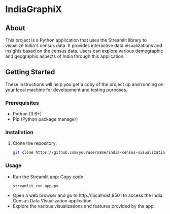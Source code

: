 # IndiaGraphiX



## About
This project is a Python application that uses the Streamlit library to visualize India's census data. It provides interactive data visualizations and insights based on the census data. Users can explore various demographic and geographic aspects of India through this application.


## Getting Started
These instructions will help you get a copy of the project up and running on your local machine for development and testing purposes.

### Prerequisites
- Python (3.6+)
- Pip (Python package manager)

### Installation
1. Clone the repository:
   ```sh
   git clone https://github.com/yourusername/india-census-visualization.git

### Usage
- Run the Streamlit app:
  Copy code
   ```sh
  streamlit run app.py
- Open a web browser and go to http://localhost:8501 to access the India Census Data Visualization application.
- Explore the various visualizations and features provided by the app.
